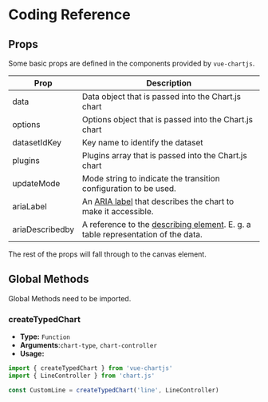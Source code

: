 # Coding Reference

## Props

Some basic props are defined in the components provided by `vue-chartjs`.

| Prop | Description |
|---|---|
| data | Data object that is passed into the Chart.js chart |
| options | Options object that is passed into the Chart.js chart |
| datasetIdKey | Key name to identify the dataset |
| plugins | Plugins array that is passed into the Chart.js chart |
| updateMode | Mode string to indicate the transition configuration to be used. |
| ariaLabel | An [ARIA label](https://developer.mozilla.org/en-US/docs/Web/Accessibility/ARIA/Attributes/aria-label) that describes the chart to make it accessible. |
| ariaDescribedby | A reference to the [describing element](https://developer.mozilla.org/en-US/docs/Web/Accessibility/ARIA/Attributes/aria-describedby). E. g. a table representation of the data. |

The rest of the props will fall through to the canvas element.

## Global Methods

Global Methods need to be imported.

### createTypedChart

- **Type:** `Function`
- **Arguments**:`chart-type`, `chart-controller`
- **Usage:**

```js
import { createTypedChart } from 'vue-chartjs'
import { LineController } from 'chart.js'

const CustomLine = createTypedChart('line', LineController)
```
